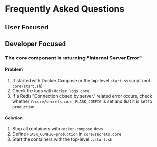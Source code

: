 # Frequently Asked Questions

## User Focused

## Developer Focused

### The core component is returning "Internal Server Error"

#### Problem

1. If started with Docker Compose or the top-level `start.sh` script (not `core/start.sh`)
2. Check the logs with `docker logs core`
2. If a Redis "Connection closed by server." related error occurs, check whether in `core/secrets.core`, `FLASK_CONFIG` is set and that it is set to `production`

#### Solution

1. Stop all containers with `docker-compose down`
2. Define `FLASK_CONFIG=production` in `core/secrets.core`
2. Start the containers with the top-level `./start.sh`

